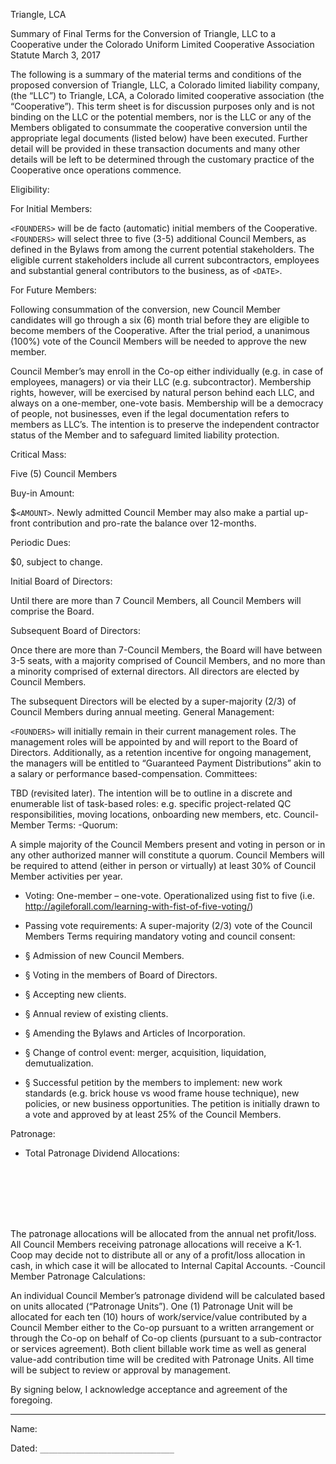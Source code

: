 Triangle, LCA

Summary of Final Terms for the Conversion of Triangle, LLC to a Cooperative under the Colorado
Uniform Limited Cooperative Association Statute March 3, 2017

The following is a summary of the material terms and conditions of the proposed conversion of
Triangle, LLC, a Colorado limited liability company, (the “LLC”) to Triangle, LCA, a Colorado
limited cooperative association (the “Cooperative”). This term sheet is for discussion purposes only
and is not binding on the LLC or the potential members, nor is the LLC or any of the Members
obligated to consummate the cooperative conversion until the appropriate legal documents (listed
below) have been executed. Further detail will be provided in these transaction documents and many
other details will be left to be determined through the customary practice of the Cooperative once
operations commence.

Eligibility:

For Initial Members:

`<FOUNDERS>` will be de facto (automatic) initial members of the Cooperative. `<FOUNDERS>` will
select three to five (3-5) additional Council Members, as defined in the Bylaws from among the
current potential stakeholders. The eligible current stakeholders include all current
subcontractors, employees and substantial general contributors to the business, as of `<DATE>`.

For Future Members:

Following consummation of the conversion, new Council Member candidates will go through a six (6)
month trial before they are eligible to become members of the Cooperative. After the trial period, a
unanimous (100%) vote of the Council Members will be needed to approve the new member.

Council Member’s may enroll in the Co-op either individually (e.g. in case of employees, managers)
or via their LLC (e.g. subcontractor). Membership rights, however, will be exercised by natural
person behind each LLC, and always on a one-member, one-vote basis. Membership will be a democracy
of people, not businesses, even if the legal documentation refers to members as LLC’s. The intention
is to preserve the independent contractor status of the Member and to safeguard limited liability
protection.

Critical Mass:

Five (5) Council Members

Buy-in Amount:

$`<AMOUNT>`. Newly admitted Council Member may also make a partial up-front contribution and
pro-rate the balance over 12-months.

Periodic Dues:

$0, subject to change.

Initial Board of Directors:

Until there are more than 7 Council Members, all Council Members will comprise the Board.

Subsequent Board of Directors:

Once there are more than 7-Council Members, the Board will have between 3-5 seats, with a majority
comprised of Council Members, and no more than a minority comprised of external directors. All
directors are elected by Council Members.

The subsequent Directors will be elected by a super-majority (2/3) of Council Members during annual
meeting. General Management:

`<FOUNDERS>` will initially remain in their current management roles. The management roles will be
appointed by and will report to the Board of Directors. Additionally, as a retention incentive for
ongoing management, the managers will be entitled to “Guaranteed Payment Distributions” akin to a
salary or performance based-compensation. Committees:

TBD (revisited later). The intention will be to outline in a discrete and enumerable list of
task-based roles: e.g. specific project-related QC responsibilities, moving locations, onboarding
new members, etc. Council-Member Terms: -Quorum:

A simple majority of the Council Members present and voting in person or in any other authorized
manner will constitute a quorum. Council Members will be required to attend (either in person or
virtually) at least 30% of Council Member activities per year.

-   Voting: One-member – one-vote. Operationalized using fist to five (i.e.
    http://agileforall.com/learning-with-fist-of-five-voting/)

-   Passing vote requirements: A super-majority (2/3) vote of the Council Members Terms requiring
    mandatory voting and council consent:

-   § Admission of new Council Members.
-   § Voting in the members of Board of Directors.
-   § Accepting new clients.
-   § Annual review of existing clients.
-   § Amending the Bylaws and Articles of Incorporation.
-   § Change of control event: merger, acquisition, liquidation, demutualization.
-   § Successful petition by the members to implement: new work standards (e.g. brick house vs wood
    frame house technique), new policies, or new business opportunities. The petition is initially
    drawn to a vote and approved by at least 25% of the Council Members.

Patronage:

-   Total Patronage Dividend Allocations:

```







```

The patronage allocations will be allocated from the annual net profit/loss. All Council Members
receiving patronage allocations will receive a K-1. Coop may decide not to distribute all or any of
a profit/loss allocation in cash, in which case it will be allocated to Internal Capital Accounts.
-Council Member Patronage Calculations:

An individual Council Member’s patronage dividend will be calculated based on units allocated
(“Patronage Units”). One (1) Patronage Unit will be allocated for each ten (10) hours of
work/service/value contributed by a Council Member either to the Co-op pursuant to a written
arrangement or through the Co-op on behalf of Co-op clients (pursuant to a sub-contractor or
services agreement). Both client billable work time as well as general value-add contribution time
will be credited with Patronage Units. All time will be subject to review or approval by management.

By signing below, I acknowledge acceptance and agreement of the foregoing.

---

Name:

Dated: `______________________________`
